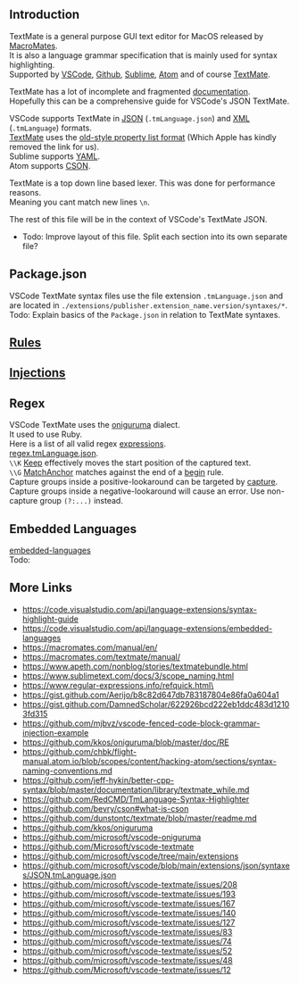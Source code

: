 ## Introduction

TextMate is a general purpose GUI text editor for MacOS released by [MacroMates](https://macromates.com/).  
It is also a language grammar specification that is mainly used for syntax highlighting.  
Supported by [VSCode](https://code.visualstudio.com/), [Github](https://github.com/github-linguist/linguist), [Sublime](https://www.sublimetext.com/), [Atom](https://github.com/atom) and of course [TextMate](https://macromates.com/manual/en/language_grammars).  

TextMate has a lot of incomplete and fragmented [documentation](https://macromates.com/manual/en/).  
Hopefully this can be a comprehensive guide for VSCode's JSON TextMate.  

VSCode supports TextMate in [JSON](https://www.json.org/json-en.html) (`.tmLanguage.json`) and [XML](https://en.wikipedia.org/wiki/XML) (`.tmLanguage`) formats.  
[TextMate](https://macromates.com/manual/en/appendix#property-list-format) uses the [old-style property list format](http://developer.apple.com/documentation/Cocoa/Conceptual/PropertyLists/Articles/OldStylePListsConcept.html) (Which Apple has kindly removed the link for us).  
Sublime supports [YAML](https://yaml.org/).  
Atom supports [CSON](https://github.com/lifthrasiir/cson).  

TextMate is a top down line based lexer. This was done for performance reasons.  
Meaning you cant match new lines `\n`.  

The rest of this file will be in the context of VSCode's TextMate JSON.  

* Todo: Improve layout of this file. Split each section into its own separate file?  

## Package.json
VSCode TextMate syntax files use the file extension `.tmLanguage.json` and are located in `./extensions/publisher.extension_name.version/syntaxes/*`.  
Todo: Explain basics of the `Package.json` in relation to TextMate syntaxes.  

## [Rules](rules.md)

## [Injections](injection_order.md)

## Regex
VSCode TextMate uses the [oniguruma](https://github.com/kkos/oniguruma) dialect.  
It used to use Ruby.  
Here is a list of all valid regex [expressions](https://github.com/kkos/oniguruma/blob/master/doc/RE).  
[regex.tmLanguage.json](https://github.com/RedCMD/TmLanguage-Syntax-Highlighter/blob/main/syntaxes/regex.tmLanguage.json).  
`\\K` [Keep](https://github.com/kkos/oniguruma/blob/master/doc/RE#L183) effectively moves the start position of the captured text.  
`\\G` [MatchAnchor](https://github.com/kkos/oniguruma/blob/master/doc/RE#L182) matches against the end of a [begin](./rules.md#begin) rule.  
Capture groups inside a positive-lookaround can be targeted by [capture](rules.md#capture).  
Capture groups inside a negative-lookaround will cause an error. Use non-capture group `(?:...)` instead.  

## Embedded Languages
[embedded-languages](https://code.visualstudio.com/api/language-extensions/embedded-languages)  
Todo:


## More Links
- https://code.visualstudio.com/api/language-extensions/syntax-highlight-guide
- https://code.visualstudio.com/api/language-extensions/embedded-languages
- https://macromates.com/manual/en/
- https://macromates.com/textmate/manual/
- https://www.apeth.com/nonblog/stories/textmatebundle.html
- https://www.sublimetext.com/docs/3/scope_naming.html
- https://www.regular-expressions.info/refquick.html\
- https://gist.github.com/Aerijo/b8c82d647db783187804e86fa0a604a1
- https://gist.github.com/DamnedScholar/622926bcd222eb1ddc483d12103fd315
- https://github.com/mjbvz/vscode-fenced-code-block-grammar-injection-example
- https://github.com/kkos/oniguruma/blob/master/doc/RE
- https://github.com/chbk/flight-manual.atom.io/blob/scopes/content/hacking-atom/sections/syntax-naming-conventions.md
- https://github.com/jeff-hykin/better-cpp-syntax/blob/master/documentation/library/textmate_while.md
- https://github.com/RedCMD/TmLanguage-Syntax-Highlighter
- https://github.com/bevry/cson#what-is-cson
- https://github.com/dunstontc/textmate/blob/master/readme.md
- https://github.com/kkos/oniguruma
- https://github.com/microsoft/vscode-oniguruma
- https://github.com/Microsoft/vscode-textmate
- https://github.com/microsoft/vscode/tree/main/extensions
- https://github.com/microsoft/vscode/blob/main/extensions/json/syntaxes/JSON.tmLanguage.json
- https://github.com/microsoft/vscode-textmate/issues/208
- https://github.com/microsoft/vscode-textmate/issues/193
- https://github.com/microsoft/vscode-textmate/issues/167
- https://github.com/microsoft/vscode-textmate/issues/140
- https://github.com/microsoft/vscode-textmate/issues/127
- https://github.com/microsoft/vscode-textmate/issues/83
- https://github.com/microsoft/vscode-textmate/issues/74
- https://github.com/microsoft/vscode-textmate/issues/52
- https://github.com/microsoft/vscode-textmate/issues/48
- https://github.com/Microsoft/vscode-textmate/issues/12
